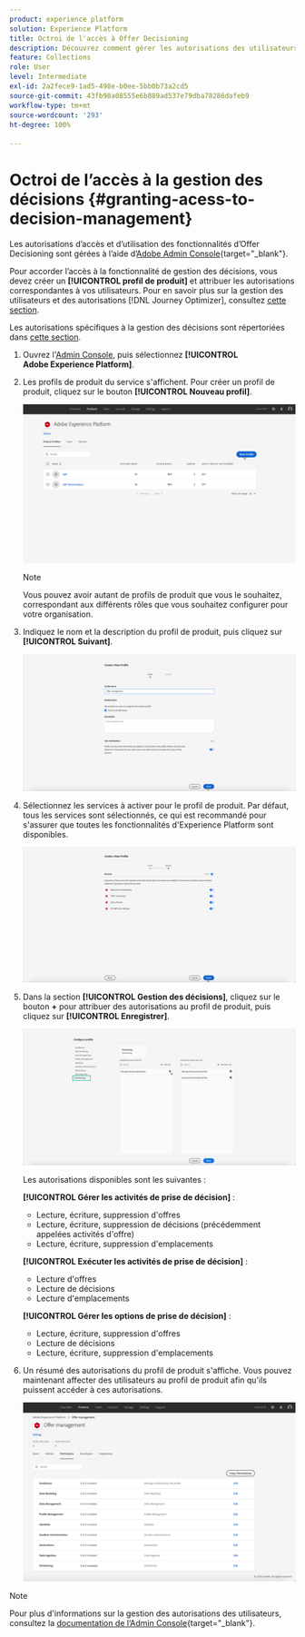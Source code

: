 ```yaml
---
product: experience platform
solution: Experience Platform
title: Octroi de l'accès à Offer Decisioning
description: Découvrez comment gérer les autorisations des utilisateurs pour le service Offer Decisioning via Adobe Admin Console.
feature: Collections
role: User
level: Intermediate
exl-id: 2a2fece9-1ad5-498e-b0ee-5bb0b73a2cd5
source-git-commit: 43fb98a08555e6b889ad537e79dba78286dafeb9
workflow-type: tm+mt
source-wordcount: '293'
ht-degree: 100%

---
```


# Octroi de l’accès à la gestion des décisions {#granting-acess-to-decision-management}

Les autorisations d’accès et d’utilisation des fonctionnalités d’Offer Decisioning sont gérées à l’aide d’[Adobe Admin Console](https://helpx.adobe.com/fr/enterprise/managing/user-guide.html){target=&quot;_blank&quot;}.

Pour accorder l’accès à la fonctionnalité de gestion des décisions, vous devez créer un **[!UICONTROL profil de produit]** et attribuer les autorisations correspondantes à vos utilisateurs. Pour en savoir plus sur la gestion des utilisateurs et des autorisations [!DNL Journey Optimizer], consultez [cette section](../../administration/permissions.md).

Les autorisations spécifiques à la gestion des décisions sont répertoriées dans [cette section](../../administration/high-low-permissions.md#manage-decisioning).

<!--If you are a [!DNL Journey Optimizer] user leveraging the **Decision Management** functionality, you need to have the [Decision management permissions](../../administration/high-low-permissions.md#decisions-permissions) enabled to acces all related capabilities. Learn more on managing [!DNL Journey Optimizer] users and permissions in [this section](../../administration/permissions.md).

If you are an [Adobe Experience Platform](https://experienceleague.adobe.com/docs/experience-platform/landing/home.html){target="_blank"} user leveraging the **Offer Decisioning** application service, follow the steps [below](#granting-acess-to-offer-decisioning) to grant access to [!DNL Offer Decisioning].

Grant access to Offer Decisioning

The steps below only apply to **Experience Platform users** leveraging the [!DNL Offer Decisioning] service.-->

1. Ouvrez l&#39;[Admin Console](https://helpx.adobe.com/enterprise/managing/user-guide.html), puis sélectionnez **[!UICONTROL Adobe Experience Platform]**.

   <!--![](../../assets/offers_admin_console.png)-->

1. Les profils de produit du service s&#39;affichent. Pour créer un profil de produit, cliquez sur le bouton **[!UICONTROL Nouveau profil]**.

   ![](../../assets/offers_rights_productprofile.png)

   >[!NOTE]
   >
   >Vous pouvez avoir autant de profils de produit que vous le souhaitez, correspondant aux différents rôles que vous souhaitez configurer pour votre organisation.

1. Indiquez le nom et la description du profil de produit, puis cliquez sur **[!UICONTROL Suivant]**.

   ![](../../assets/create-product-profile.png)

   <!--To access the product profile’s permissions, select the **[!UICONTROL Permissions]** line.-->

1. Sélectionnez les services à activer pour le profil de produit. Par défaut, tous les services sont sélectionnés, ce qui est recommandé pour s&#39;assurer que toutes les fonctionnalités d&#39;Experience Platform sont disponibles.

   ![](../../assets/enable-services.png)

1. Dans la section **[!UICONTROL Gestion des décisions]**, cliquez sur le bouton **+** pour attribuer des autorisations au profil de produit, puis cliquez sur **[!UICONTROL Enregistrer]**.

   ![](../../assets/configure-profile.png)

   Les autorisations disponibles sont les suivantes :

   **[!UICONTROL Gérer les activités de prise de décision]** :

   * Lecture, écriture, suppression d&#39;offres
   * Lecture, écriture, suppression de décisions (précédemment appelées activités d&#39;offre)
   * Lecture, écriture, suppression d&#39;emplacements

   **[!UICONTROL Exécuter les activités de prise de décision]** :

   * Lecture d&#39;offres
   * Lecture de décisions
   * Lecture d&#39;emplacements

   **[!UICONTROL Gérer les options de prise de décision]** :

   * Lecture, écriture, suppression d&#39;offres
   * Lecture de décisions
   * Lecture, écriture, suppression d&#39;emplacements



1. Un résumé des autorisations du profil de produit s&#39;affiche. Vous pouvez maintenant affecter des utilisateurs au profil de produit afin qu&#39;ils puissent accéder à ces autorisations.

   ![](../../assets/product-profile-created.png)

>[!NOTE]
>
>Pour plus d&#39;informations sur la gestion des autorisations des utilisateurs, consultez la [documentation de l‘Admin Console](https://helpx.adobe.com/enterprise/managing/user-guide.html){target=&quot;_blank&quot;}.

